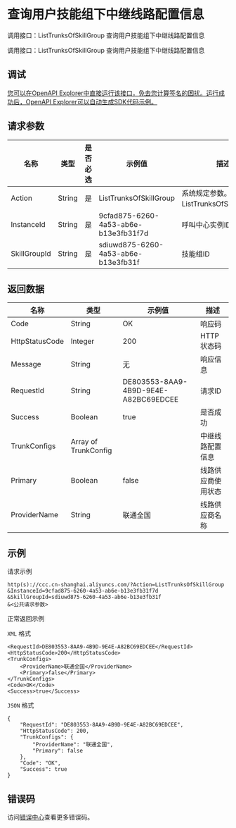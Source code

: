 # 查询用户技能组下中继线路配置信息

调用接口：ListTrunksOfSkillGroup 查询用户技能组下中继线路配置信息

调用接口：ListTrunksOfSkillGroup 查询用户技能组下中继线路配置信息

## 调试

[您可以在OpenAPI Explorer中直接运行该接口，免去您计算签名的困扰。运行成功后，OpenAPI Explorer可以自动生成SDK代码示例。](https://api.aliyun.com/#product=CCC&api=ListTrunksOfSkillGroup&type=RPC&version=2017-07-05)

## 请求参数

|名称|类型|是否必选|示例值|描述|
|--|--|----|---|--|
|Action|String|是|ListTrunksOfSkillGroup|系统规定参数。取值：ListTrunksOfSkillGroup。 |
|InstanceId|String|是|9cfad875-6260-4a53-ab6e-b13e3fb31f7d|呼叫中心实例ID |
|SkillGroupId|String|是|sdiuwd875-6260-4a53-ab6e-b13e3fb31f|技能组ID |

## 返回数据

|名称|类型|示例值|描述|
|--|--|---|--|
|Code|String|OK|响应码 |
|HttpStatusCode|Integer|200|HTTP状态码 |
|Message|String|无|响应信息 |
|RequestId|String|DE803553-8AA9-4B9D-9E4E-A82BC69EDCEE|请求ID |
|Success|Boolean|true|是否成功 |
|TrunkConfigs|Array of TrunkConfig| |中继线路配置信息 |
|Primary|Boolean|false|线路供应商使用状态 |
|ProviderName|String|联通全国|线路供应商名称 |

## 示例

请求示例

```
http(s)://ccc.cn-shanghai.aliyuncs.com/?Action=ListTrunksOfSkillGroup
&InstanceId=9cfad875-6260-4a53-ab6e-b13e3fb31f7d
&SkillGroupId=sdiuwd875-6260-4a53-ab6e-b13e3fb31f
&<公共请求参数>
```

正常返回示例

`XML` 格式

```
<RequestId>DE803553-8AA9-4B9D-9E4E-A82BC69EDCEE</RequestId>
<HttpStatusCode>200</HttpStatusCode>
<TrunkConfigs>
    <ProviderName>联通全国</ProviderName>
    <Primary>false</Primary>
</TrunkConfigs>
<Code>OK</Code>
<Success>true</Success>
```

`JSON` 格式

```
{
    "RequestId": "DE803553-8AA9-4B9D-9E4E-A82BC69EDCEE",
    "HttpStatusCode": 200,
    "TrunkConfigs": {
        "ProviderName": "联通全国",
        "Primary": false
    },
    "Code": "OK",
    "Success": true
}
```

## 错误码

访问[错误中心](https://error-center.aliyun.com/status/product/CCC)查看更多错误码。

